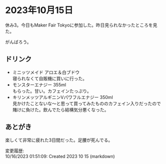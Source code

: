 # 2023年10月15日

休み3。今日もMaker Fair Tokyoに参加した。昨日見られなかったところを見た。

がんばろう。

## ドリンク

- ミニッツメイド アロエ＆白ブドウ  
寝られなくて自販機に買いに行った。
- モンスターエナジー 355ml  
もらった。甘い。カフェインたっぷり。
- キリンメッツアルギニンVパワフルエナジー 350ml   
見かけたことないな～と思って買ってみたもののカフェイン入りだったので賭けに負けた。飲んでたら結構気分悪くなった。

## あとがき

楽しくて非常に疲れた3日間だった。足腰が死んでる。

変更履歴:  
10/16/2023 01:51:09: Created 2023 10 15 (markdown)  
